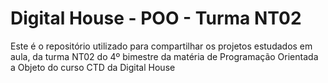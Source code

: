 # Digital House - POO - Turma NT02

Este é o repositório utilizado para compartilhar os projetos estudados em aula, da turma NT02 do 4º bimestre da matéria de Programação Orientada a Objeto do curso CTD da Digital House
